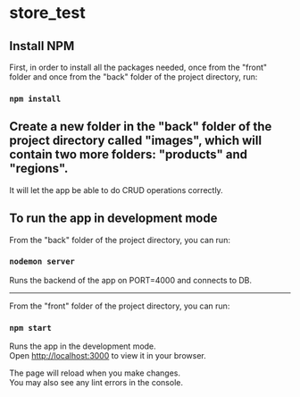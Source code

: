 # store_test

## Install NPM

First, in order to install all the packages needed, once from the "front" folder and once from the "back" folder of the project directory, run:

### `npm install`

## Create a new folder in the "back" folder of the project directory called "images", which will contain two more folders: "products" and "regions".

It will let the app be able to do CRUD operations correctly.

## To run the app in development mode

From the "back" folder of the project directory, you can run:

### `nodemon server`

Runs the backend of the app on PORT=4000 and connects to DB.

---

From the "front" folder of the project directory, you can run:

### `npm start`

Runs the app in the development mode.\
Open [http://localhost:3000](http://localhost:3000) to view it in your browser.

The page will reload when you make changes.\
You may also see any lint errors in the console.
